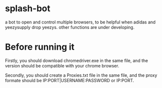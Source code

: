 # splash-bot
a bot to open and control multiple browsers, to be helpful when adidas and yeezysupply drop yeezys. other functions are under developing.

# Before running it
Firstly, you should download chromedriver.exe in the same file, and the version should be compatible with your chrome browser.

Secondly, you should create a Proxies.txt file in the same file, and the proxy formate should be IP:PORT|USERNAME:PASSWORD or IP:PORT.

